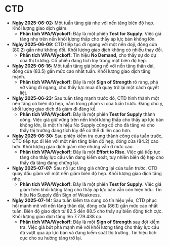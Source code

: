 # CTD

- **Ngày 2025-06-02:** Một tuần tăng giá nhẹ với nến tăng biên độ hẹp. Khối lượng giao dịch giảm.
    - **Phân tích VPA/Wyckoff:** Đây là một phiên **Test for Supply**. Việc giá tăng nhẹ trên nền khối lượng thấp cho thấy áp lực bán không lớn.
- **Ngày 2025-06-09:** CTD tiếp tục đi ngang với một nến doji, đóng cửa (80.2) gần như không đổi. Khối lượng giao dịch không có nhiều thay đổi.
    - **Phân tích VPA/Wyckoff:** Tín hiệu **No Demand**, cho thấy sự do dự của thị trường. Cổ phiếu đang tích lũy trong một biên độ hẹp.
- **Ngày 2025-06-16:** Một tuần tăng giá bùng nổ với nến tăng thân dài, đóng cửa (83.5) gần mức cao nhất tuần. Khối lượng giao dịch tăng mạnh.
    - **Phân tích VPA/Wyckoff:** Đây là một **Sign of Strength** rõ ràng, phá vỡ vùng đi ngang, cho thấy lực mua đã quay trở lại một cách quyết liệt.
- **Ngày 2025-06-23:** Sau tuần tăng mạnh trước đó, CTD hình thành một nến tăng có biên độ hẹp, nằm trong phạm vi của tuần trước. Đáng chú ý, khối lượng giao dịch đã giảm đi đáng kể.
    - **Phân tích VPA/Wyckoff:** Đây là một phiên **Test for Supply** thành công. Việc giá giữ vững trên nền khối lượng thấp cho thấy áp lực bán không lớn, là một tín hiệu No Supply củng cố cho đà tăng và cho thấy thị trường đang tích lũy để có thể đi lên cao hơn.
- **Ngày 2025-06-30:** Sau phiên kiểm tra cung thành công của tuần trước, CTD tiếp tục đi lên với một nến tăng biên độ hẹp, đóng cửa (84.2) cao hơn. Khối lượng giao dịch giảm nhẹ nhưng vẫn ở mức cao.
    - **Phân tích VPA/Wyckoff:** Đây là một **Effort to Rise**. Việc giá tiếp tục tăng cho thấy lực cầu vẫn đang kiểm soát, tuy nhiên biên độ hẹp cho thấy đà tăng đang chững lại.
- **Ngày 2025-07-07:** Sau nỗ lực tăng giá chững lại của tuần trước, CTD quay đầu giảm với một nến giảm biên độ hẹp. Khối lượng giao dịch tăng nhẹ.
    - **Phân tích VPA/Wyckoff:** Đây là một phiên **Test for Supply**. Việc giá giảm trên khối lượng tăng cho thấy áp lực bán vẫn còn hiện hữu. Tín hiệu No Supply đến Sign of Weakness.
- **Ngày 2025-07-14:** Sau tuần kiểm tra cung có tín hiệu yếu, CTD phục hồi mạnh mẽ với nến tăng thân dài, đóng cửa (86.1) gần mức cao nhất tuần. Biên độ giao dịch từ 82.5 đến 88.5 cho thấy sự biến động tích cực. Khối lượng giao dịch tăng lên 7.779.438 cp.
    - **Phân tích VPA/Wyckoff:** Đây là một **Sign of Strength** sau đợt kiểm tra. Việc giá bứt phá mạnh mẽ với khối lượng tăng cho thấy lực cầu đã vượt qua áp lực bán và đang kiểm soát thị trường. Tín hiệu tích cực cho xu hướng tăng trở lại.


